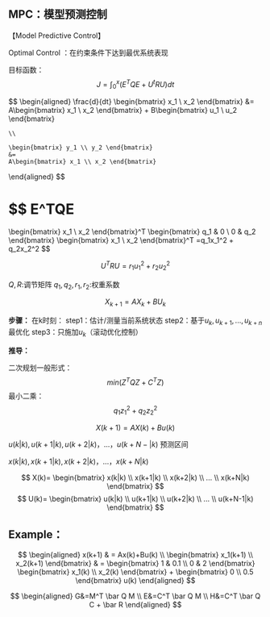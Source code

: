 ## MPC：模型预测控制
【Model Predictive Control】

Optimal Control ：在约束条件下达到最优系统表现



目标函数：
$$
J=\int_0^x (E^TQE+U^tRU)dt
$$

$$
\begin{aligned}
	\frac{d}{dt} \begin{bmatrix} x_1 \\ x_2 \end{bmatrix}
	&=
	A\begin{bmatrix} x_1 \\ x_2 \end{bmatrix}
	+
	B\begin{bmatrix} u_1 \\ u_2 \end{bmatrix} 
	
	\\
	
	\begin{bmatrix} y_1 \\ y_2 \end{bmatrix}
	&=
	A\begin{bmatrix} x_1 \\ x_2 \end{bmatrix}
\end{aligned}
$$

$$
E^TQE 
= 
\begin{bmatrix} x_1 \\ x_2 \end{bmatrix}^T
\begin{bmatrix} q_1 & 0 \\ 0 & q_2 \end{bmatrix}
\begin{bmatrix} x_1 \\ x_2 \end{bmatrix}^T
=q_1x_1^2 + q_2x_2^2
$$

$$
U^TRU = r_1u_1^2 + r_2u_2^2
$$

$Q,R:$调节矩阵
$q_1,q_2,r_1,r_2:$权重系数

$$
X_{k+1}=AX_k + BU_k
$$

**步骤：**
在k时刻：
	step1：估计/测量当前系统状态
	step2：基于$u_k,u_{k+1},...,u_{k+n}$最优化
	step3：只施加$u_k$（滚动优化控制）


**推导：**

二次规划一般形式：
$$
min(Z^TQZ+C^TZ)
$$
最小二乘：
$$
q_1z_1^2+q_2z_2^2
$$

$$
X(k+1)=AX(k)+Bu(k)
$$

$u(k|k),u(k+1|k),u(k+2|k)，...，u(k+N-|k)$
预测区间

$x(k|k),x(k+1|k),x(k+2|k)，...，x(k+N|k)$

$$
X(k)=
\begin{bmatrix} 
x(k|k) \\ x(k+1|k) \\ x(k+2|k) \\ ... \\ x(k+N|k) 
\end{bmatrix}
$$
$$
U(k)=
\begin{bmatrix} 
u(k|k) \\ u(k+1|k) \\ u(k+2|k) \\ ... \\ u(k+N-1|k) 
\end{bmatrix}
$$


## Example：
$$
\begin{aligned}
x(k+1) & = Ax(k)+Bu(k) \\
\begin{bmatrix} x_1(k+1) \\ x_2(k+1) \end{bmatrix} 
& = 
\begin{bmatrix} 1 & 0.1 \\ 0 & 2 \end{bmatrix} 
\begin{bmatrix} x_1(k) \\ x_2(k) \end{bmatrix} 
+
\begin{bmatrix} 0 \\ 0.5 \end{bmatrix} 
u(k)
\end{aligned}
$$


$$
\begin{aligned}
	G&=M^T \bar Q M  \\
	E&=C^T \bar Q M  \\
	H&=C^T \bar Q C + \bar R
\end{aligned}
$$



